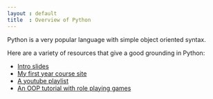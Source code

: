 ```yaml
---
layout : default
title  : Overview of Python
---
```


Python is a very popular language with simple object oriented syntax.

Here are a variety of resources that give a good grounding in Python:

- [Intro slides](./Slides/)
- [My first year course site](http://vincent-knight.com/Computing_for_mathematics/)
- [A youtube playlist](http://www.youtube.com/playlist?list=PLnC5h3PY-znxd4czt1UGpZcDEXJDdvmQN)
- [An OOP tutorial with role playing games](http://inventwithpython.com/blog/2014/12/02/why-is-object-oriented-programming-useful-with-an-role-playing-game-example/)
